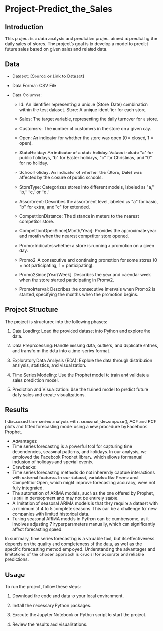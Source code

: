 # Project-Predict_the_Sales

## Introduction

This project is a data analysis and prediction project aimed at predicting the daily sales of stores. The project's goal is to develop a model to predict future sales based on given sales and related data.

## Data

- Dataset: [[Source or Link to Dataset]](https://www.kaggle.com/competitions/rossmann-store-sales/data)

- Data Format: CSV File

- Data Columns:
  - Id: An identifier representing a unique (Store, Date) combination within the test dataset.
   Store: A unique identifier for each store.

  - Sales: The target variable, representing the daily turnover for a store.

  - Customers: The number of customers in the store on a given day.

  - Open: An indicator for whether the store was open (0 = closed, 1 = open).

  - StateHoliday: An indicator of a state holiday. Values include "a" for public holidays, "b" for Easter holidays, "c" for Christmas, and "0" for no holiday.

  - SchoolHoliday: An indicator of whether the (Store, Date) was affected by the closure of public schools.

  - StoreType: Categorizes stores into different models, labeled as "a," "b," "c," or "d."

  - Assortment: Describes the assortment level, labeled as "a" for basic, "b" for extra, and "c" for extended.

  - CompetitionDistance: The distance in meters to the nearest competitor store.

  - CompetitionOpenSince[Month/Year]: Provides the approximate year and month when the nearest competitor store opened.

  - Promo: Indicates whether a store is running a promotion on a given day.

  - Promo2: A consecutive and continuing promotion for some stores (0 = not participating, 1 = participating).

  - Promo2Since[Year/Week]: Describes the year and calendar week when the store started participating in Promo2.

  - PromoInterval: Describes the consecutive intervals when Promo2 is started, specifying the months when the promotion begins.

## Project Structure

The project is structured into the following phases:

1. Data Loading: Load the provided dataset into Python and explore the data.

2. Data Preprocessing: Handle missing data, outliers, and duplicate entries, and transform the data into a time-series format.

3. Exploratory Data Analysis (EDA): Explore the data through distribution analysis, statistics, and visualization.

4. Time Series Modeling: Use the Prophet model to train and validate a sales prediction model.

5. Prediction and Visualization: Use the trained model to predict future daily sales and create visualizations.

## Results
I discussed time series analysis with .seasonal_decompose(), ACF and PCF plots and fitted forecasting model using a new procedure by Facebook Prophet.

- Advantages:
 - Time series forecasting is a powerful tool for capturing time dependencies, seasonal patterns, and holidays.
In our analysis, we employed the Facebook Prophet library, which allows for manual inclusion of holidays and special events.
- Drawbacks:
 - Time series forecasting methods do not inherently capture interactions with external features. In our dataset, variables like Promo and CompetitionOpen, which might improve forecasting accuracy, were not fully integrated.
 - The automation of ARIMA models, such as the one offered by Prophet, is still in development and may not be entirely stable.
 - A limitation of seasonal ARIMA models is that they require a dataset with a minimum of 4 to 5 complete seasons. This can be a challenge for new companies with limited historical data.
 - Tuning seasonal ARIMA models in Python can be cumbersome, as it involves adjusting 7 hyperparameters manually, which can significantly affect forecasting speed.

In summary, time series forecasting is a valuable tool, but its effectiveness depends on the quality and completeness of the data, as well as the specific forecasting method employed. Understanding the advantages and limitations of the chosen approach is crucial for accurate and reliable predictions.



## Usage

To run the project, follow these steps:

1. Download the code and data to your local environment.

2. Install the necessary Python packages.

3. Execute the Jupyter Notebook or Python script to start the project.

4. Review the results and visualizations.


